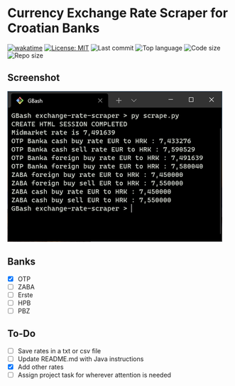 # Currency Exchange Rate Scraper for Croatian Banks
[![wakatime](https://wakatime.com/badge/github/smamusa/exchange-rate-scraper.svg)](https://wakatime.com/badge/github/smamusa/exchange-rate-scraper)
[![License: MIT](https://img.shields.io/github/license/smamusa/exchange-rate-scraper)](https://github.com/smamusa/exchange-rate-scraper/blob/master/LICENSE.md) 
![Last commit](https://img.shields.io/github/last-commit/smamusa/exchange-rate-scraper)
![Top language](https://img.shields.io/github/languages/top/smamusa/exchange-rate-scraper)
![Code size](https://img.shields.io/github/languages/code-size/smamusa/exchange-rate-scraper)
![Repo size](https://img.shields.io/github/repo-size/smamusa/exchange-rate-scraper)

## Screenshot

![Screenshot](Screenshot.png)


## Banks

- [x] OTP
- [ ] ZABA
- [ ] Erste
- [ ] HPB
- [ ] PBZ

## To-Do

- [ ] Save rates in a txt or csv file
- [ ] Update README.md with Java instructions
- [x] Add other rates
- [ ] Assign project task for wherever attention is needed
